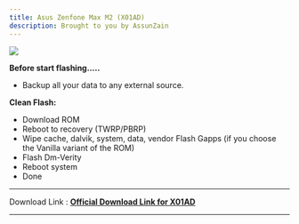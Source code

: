 ```yaml
---
title: Asus Zenfone Max M2 (X01AD)
description: Brought to you by AssunZain
---
```


<a href="#"><img align="center" img src="/assets/installation.png" /></a>

**Before start flashing…..**
- Backup all your data to any external source.

**Clean Flash:**
- Download ROM
- Reboot to recovery (TWRP/PBRP)
- Wipe cache, dalvik, system, data, vendor
Flash Gapps (if you choose the Vanilla variant of the ROM)
- Flash Dm-Verity
- Reboot system
- Done


----
Download Link : [**Official Download Link for X01AD**](https://sourceforge.net/projects/projectmatrixx/files/Android-14/X01AD/)

----
